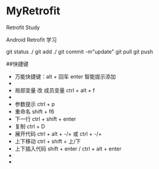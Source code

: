 # MyRetrofit
Retrofit Study

Android Retrofit 学习

git status ./
git add ./
git commit -m"update"
git pull
git push


##快捷键
 * 万能快捷键：alt + 回车 enter 智能提示添加
 *
 * 局部变量 改 成员变量 ctrl + alt + f
 *
 * 参数提示     ctrl + p
 * 重命名       shift + f6
 * 下一行       ctrl + shift + enter
 * 复制         ctrl + D
 * 展开代码     ctrl + alt + -/+  或 ctrl + -/+ 
 * 上下移动     ctrl + shift + 上/下
 * 上下插入代码    shift + enter   /  ctrl + alt + enter
 *
 *
